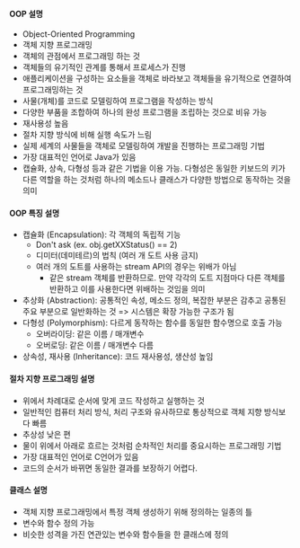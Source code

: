 #### OOP 설명

- Object-Oriented Programming
- 객체 지향 프로그래밍
- 객체의 관점에서 프로그래밍 하는 것
- 객체들의 유기적인 관계를 통해서 프로세스가 진행
- 애플리케이션을 구성하는 요소들을 객체로 바라보고 객체들을 유기적으로 연결하여 프로그래밍하는 것
- 사물(개체)를 코드로 모델링하여 프로그램을 작성하는 방식
- 다양한 부품을 조합하여 하나의 완성 프로그램을 조립하는 것으로 비유 가능
- 재사용성 높음
- 절차 지향 방식에 비해 실행 속도가 느림
- 실제 세계의 사물들을 객체로 모델링하여 개발을 진행하는 프로그래밍 기법
- 가장 대표적인 언어로 Java가 있음
- 캡슐화, 상속, 다형성 등과 같은 기법을 이용 가능. 다형성은 동일한 키보드의 키가 다른 역할을 하는 것처럼 하나의 메소드나 클래스가 다양한 방법으로 동작하는 것을 의미

#### OOP 특징 설명

- 캡슐화 (Encapsulation): 각 객체의 독립적 기능
  - Don't ask (ex. obj.getXXStatus() == 2)
  - 디미터(데미테르)의 법칙 (여러 개 도트 사용 금지)
  - 여러 개의 도트를 사용하는 stream API의 경우는 위배가 아님
    - 같은 stream 객체를 반환하므로. 만약 각각의 도트 지점마다 다른 객체를 반환하고 이를 사용한다면 위배하는 것임을 의미 
- 추상화 (Abstraction): 공통적인 속성, 메소드 정의, 복잡한 부분은 감추고 공통된 주요 부분으로 일반화하는 것 => 시스템은 확장 가능한 구조가 됨
- 다형성 (Polymorphism): 다르게 동작하는 함수를 동일한 함수명으로 호출 가능
  - 오버라이딩: 같은 이름 / 매개변수
  - 오버로딩: 같은 이름 / 매개변수 다름
- 상속성, 재사용 (Inheritance): 코드 재사용성, 생산성 높임

#### 절차 지향 프로그래밍 설명

- 위에서 차례대로 순서에 맞게 코드 작성하고 실행하는 것
- 일반적인 컴퓨터 처리 방식, 처리 구조와 유사하므로 통상적으로 객체 지향 방식보다 빠름
- 추상성 낮은 편
- 물이 위에서 아래로 흐르는 것처럼 순차적인 처리를 중요시하는 프로그래밍 기법
- 가장 대표적인 언어로 C언어가 있음
- 코드의 순서가 바뀌면 동일한 결과를 보장하기 어렵다.

#### 클래스 설명

- 객체 지향 프로그래밍에서 특정 객체 생성하기 위해 정의하는 일종의 틀
- 변수와 함수 정의 가능
- 비슷한 성격을 가진 연관있는 변수와 함수들을 한 클래스에 정의
